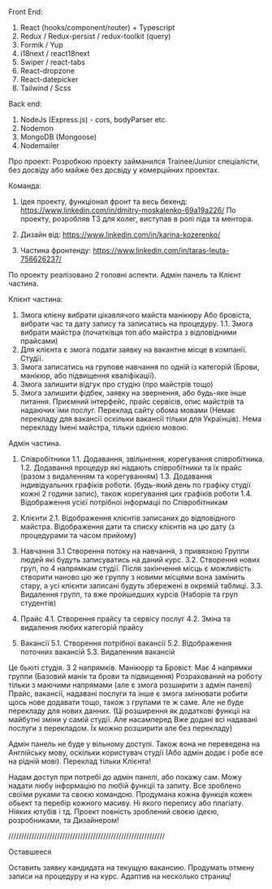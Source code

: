 Front End:

1. React (hooks/component/router) + Typescript
2. Redux / Redux-persist / redux-toolkit (query)
3. Formik / Yup
4. i18next / react18next
5. Swiper / react-tabs
6. React-dropzone
7. React-datepicker
8. Tailwind / Scss

Back end:

1. NodeJs (Express.js) - cors, bodyParser etc.
2. Nodemon
3. MongoDB (Mongoose)
4. Nodemailer

Про проект:
Розробкою проекту займанился Trainee/Junior спеціалісти, без досвіду або майже без досвіду у комерційних проектах.

Команда:

1. Ідея проекту, функціонал фронт та весь бекенд: https://www.linkedin.com/in/dmitry-moskalenko-69a19a226/
   По проекту, розробляв ТЗ для колег, виступав в ролі ліда та ментора.

2. Дизайн від: https://www.linkedin.com/in/karina-kozerenko/

3. Частина фронтенду: https://www.linkedin.com/in/taras-leuta-756626237/

По проекту реалізовано 2 головні аспекти. Адмін панель та Клієнт частина.

Клієнт частина:

1. Змога клієну вибрати цікавлячого майста манікюру Або бровіста, вибрати час та дату запису та записатись на процедуру.
   1.1. Змога вибрати майстра (початківця топ або майстра з відповідними прайсами)
2. Для клієнта є змога подати заявку на вакантне місце в компанії. Студії.
3. Змога записатись на групове навчання по одній із категорій (Брови, манікюр, або підвищення кваліфікації).
4. Змога залишити відгук про студію (про майстрів тощо)
5. Змога залишити фідбек, заявку на звернення, або будь-яке інше питання.
   Приємний інтерфейс, прайс сервісів, опис майстрів та надаючих їми послуг. Переклад сайту обома мовами (Немає перекладу для вакансії оскільки вакансії тільки для Українців). Нема перекладу Імені майстра, тільки однією мовою.

Адмін частина.

1. Співробітники
   1.1. Додавання, звільнення, корегування співробітника.
   1.2. Додавання процедур які надають співробітники та їх прайс (разом з видаленням та корегуванням)
   1.3. Додавання індивідуальних графіків роботи. (будь-який день по графіку студії кожні 2 години запис), також корегування цих графіків роботи
   1.4. Відображення усієї потрібноі інформаціі по Співробітникам

2. Клієнти
   2.1. Відображення клієнтів записаних до відповідного майстра.
   Відображення дати та списку клієнтів на цю дату (з процедурами та часом прийому)

3. Навчання
   3.1 Створення потоку на навчання, з привязкою Группи людей які будуть записуватись на даний курс.
   3.2. Створення нових груп, по 4 напрямкам студії. Після закінчення місць є можливість створити наново цю же группу з новими місцями вона замінить стару, а усі клієнти записані будуть збережені в окремій таблиці.
   3.3. Видалення групп, та вже пройшедших курсів (Наборів та груп студентів)

4. Прайс
   4.1. Створення прайсу та сервісу послуг
   4.2. Зміна та видалення любих категорій прайсу

5. Вакансії
   5.1. Створення потрібної вакансії
   5.2. Відображення поточних вакансій
   5.3. Видаленния вакансій

Це бьюті студія. З 2 напрямків. Манікюрр та Бровіст.
Має 4 напрямки группи (Базовий манік та брови та підвищення)
Розрахований на роботу тільки з маючими напрямами (але є змога розширити з адмін панелі) Прайс, вакансії, надавані послуги та інше є змога змінювати робити щось нове додавати тощо, також з групами те ж саме. Але не буде перекладу для нових данних. (Ці розширення як додаткові функціі на майбутні зміни у самій студії. Але насамперед Вже додані всі надавані послуги з перекладом. Їх можно розширити але без перекладу)

Адмін панель не буде у вільному доступі.
Також вона не переведена на Англійську мову, оскільки користувач студії (Або адмін додає і робе все на рідній мові). Переклад тільки Клієнта!

Надам доступ при потребі до адмін панелі, або покажу сам.
Можу надати любу інформацію по любій функціі та запиту. Все зроблено своїми руками та своєю командою. Продумана кожна функція кожен обьект та перебір кожного масиву.
Ні якого перепису або плагіату. Ніяких ютубів і тд. Проект повність зроблений своєю ідеєю, розробниками, та Дизайнером!

/////////////////////////////////////////////////////////////

Оставшееся

Оставить заявку кандидата на текущую вакансию.
Продумать отмену записи на процедуру и на курс.
Адаптив на несколько страниц!
